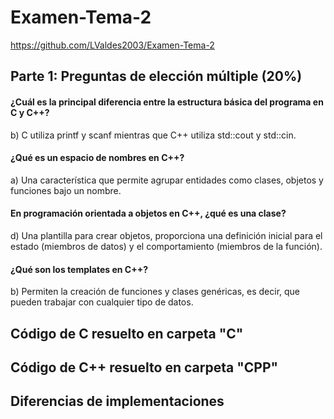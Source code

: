 # Examen-Tema-2
https://github.com/LValdes2003/Examen-Tema-2

## Parte 1: Preguntas de elección múltiple (20%)

#### ¿Cuál es la principal diferencia entre la estructura básica del programa en C y C++?
b) C utiliza printf y scanf mientras que C++ utiliza std::cout y std::cin.

#### ¿Qué es un espacio de nombres en C++?
a) Una característica que permite agrupar entidades como clases, objetos y funciones bajo un nombre.

#### En programación orientada a objetos en C++, ¿qué es una clase?
d) Una plantilla para crear objetos, proporciona una definición inicial para el estado (miembros de datos) y el comportamiento (miembros de la función).

#### ¿Qué son los templates en C++?
b) Permiten la creación de funciones y clases genéricas, es decir, que pueden trabajar con cualquier tipo de datos.

## Código de C resuelto en carpeta "C"
## Código de C++ resuelto en carpeta "CPP"

## Diferencias de implementaciones
